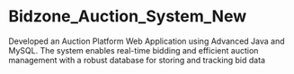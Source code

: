 # Bidzone_Auction_System_New
Developed an Auction Platform Web Application using Advanced Java and MySQL. The system enables real-time bidding and efficient auction management with a robust database for storing and tracking bid data
